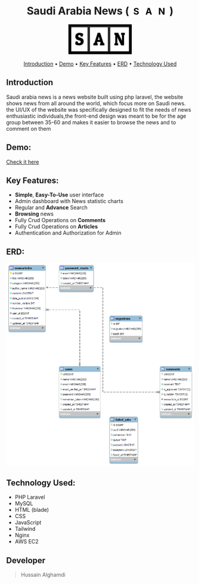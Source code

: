 <h1 align="center">Saudi Arabia News (
    <span style="color: black; background: white; text-align: center; padding: 2px 5px; font-weight: bold; font-size: 24px;">S</span>
    <span style="color: black; background: white; text-align: center; padding: 2px 5px; font-weight: bold; font-size: 24px;">A</span>
    <span style="color: black; background: white; text-align: center; padding: 2px 5px; font-weight: bold; font-size: 24px;">N</span>
)
    
</h1>

<p align="center">
<img src="./logo_2.png" alt="Logo" width="170" height="80" >
</p>

                
<p align="center">
  <a href="#Introduction">Introduction</a> •
  <a href="#demo">Demo</a> •
  <a href="#Key Features">Key Features</a> •
  <a href="#ERD">ERD</a> •
  <a href="#Technology Used">Technology Used</a>
</p>
<div id="Introduction">
    
## Introduction 

Saudi arabia news is a news website built using php laravel, the website shows news from all around the world, which focus more on Saudi news. the UI/UX of the website was specifically designed to fit the needs of news enthusiastic individuals,the front-end design was meant to be for the age group between 35-60 and makes it easier to browse the news and to comment on them
    
</div>

<div id="demo">

## Demo:
    
[Check it here](http://157.175.57.12/)

</div>

<div id="Key Features">

## Key Features:

- **Simple**, **Easy-To-Use** user interface
- Admin dashboard with News statistic charts
- Regular and **Advance** Search
- **Browsing** news
- Fully Crud Operations on **Comments**
- Fully Crud Operations on **Articles**
- Authentication and Authorization for Admin

</div>

<div id="ERD">

## ERD:
    
<img src="./ERD.png" alt="erd"/>


</div>

<div id="Technology Used">

## Technology Used:

- PHP Laravel
- MySQL
- HTML (blade)
- CSS
- JavaScript
- Tailwind
- Nginx
- AWS EC2

</div>

## Developer 

> Hussain Alghamdi 
